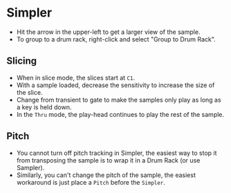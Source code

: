 # Simpler

- Hit the arrow in the upper-left to get a larger view of the sample.
- To group to a drum rack, right-click and select "Group to Drum Rack".

## Slicing

- When in slice mode, the slices start at `C1`.
- With a sample loaded, decrease the sensitivity to increase the size of the slice.
- Change from transient to gate to make the samples only play as long as a key is held down.
- In the `Thru` mode, the play-head continues to play the rest of the sample.

## Pitch

- You cannot turn off pitch tracking in Simpler, the easiest way to stop it from transposing the sample is to wrap it in a Drum Rack (or use Sampler).
- Similarly, you can't change the pitch of the sample, the easiest workaround is just place a `Pitch` before the `Simpler`.

